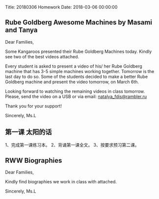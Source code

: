 Title: 20180306 Homework
Date: 2018-03-06 00:00:00


## Rube Goldberg Awesome Machines by Masami and Tanya

Dear Families,

Some Kangaroos presented their Rube Goldberg Machines today. Kindly see two of the best videos attached. 

Every student is asked to present a video of his/ her Rube Goldberg machine that has 3-5 simple machines working together. Tomorrow is the last day to do so. Some of the students decided to make a better Rube Goldberg machine and present the video tomorrow, on March 6th.

Looking forward to watching the remaining videos in class tomorrow. Please, send the video on a USB or via email: natalya_fdis@rambler.ru

Thank you for your support!

Sincerely,
Ms.L

## 第一课 太阳的话

1、完成第一课练习本。
2、背诵第一课全文。
3、按要求预习第二课。

## RWW Biographies

Dear Families,

Kindly find biographies we work in class with attached.

Sincerely,
Ms.L
